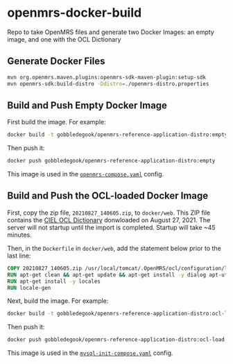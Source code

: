 # openmrs-docker-build

Repo to take OpenMRS files and generate two Docker Images: an empty image, and one with the OCL Dictionary

## Generate Docker Files

```bash
mvn org.openmrs.maven.plugins:openmrs-sdk-maven-plugin:setup-sdk
mvn openmrs-sdk:build-distro -Ddistro=./openmrs-distro.properties
```

## Build and Push Empty Docker Image

First build the image. For example:

```bash
docker build -t gobbledegook/openmrs-reference-application-distro:empty docker/web/.
```

Then push it:

```bash
docker push gobbledegook/openmrs-reference-application-distro:empty 
```

This image is used in the [`openmrs-compose.yaml`](../openmrs-compose.yaml) config.

## Build and Push the OCL-loaded Docker Image

First, copy the zip file, `20210827_140605.zip`, to `docker/web`. This ZIP file contains the [CIEL OCL Dictionary](https://app.openconceptlab.org/#/orgs/CIEL/sources/CIEL) donwloaded on August 27, 2021. The server will not startup until the import is completed. Startup will take ~45 minutes.

Then, in the `Dockerfile` in `docker/web`, add the statement below prior to the last line:

```Dockerfile
COPY 20210827_140605.zip /usr/local/tomcat/.OpenMRS/ocl/configuration/loadAtStartup/20210827_140605.zip
RUN apt-get clean && apt-get update && apt-get install -y dialog apt-utils
RUN apt-get install -y locales
RUN locale-gen
```

Next, build the image. For example:

```bash
docker build -t gobbledegook/openmrs-reference-application-distro:ocl-load docker/web/.
```

Then push it:

```bash
docker push gobbledegook/openmrs-reference-application-distro:ocl-load 
```

This image is used in the [`mysql-init-compose.yaml`](../mysql-build/mysql-init-compose.yaml) config.